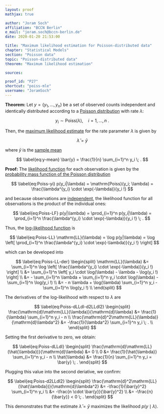 ```yaml
---
layout: proof
mathjax: true

author: "Joram Soch"
affiliation: "BCCN Berlin"
e_mail: "joram.soch@bccn-berlin.de"
date: 2020-01-20 21:53:00

title: "Maximum likelihood estimation for Poisson-distributed data"
chapter: "Statistical Models"
section: "Poisson data"
topic: "Poisson-distributed data"
theorem: "Maximum likelihood estimation"

sources:

proof_id: "P27"
shortcut: "poiss-mle"
username: "JoramSoch"
---
```



**Theorem:** Let $y = \left\lbrace y_1, \ldots, y_n \right\rbrace$ be a set of observed counts independent and identically distributed according to a [Poisson distribution](/D/poiss) with rate $\lambda$:

$$ \label{eq:Poiss}
y_i \sim \mathrm{Poiss}(\lambda), \quad i = 1, \ldots, n \; .
$$

Then, the [maximum likelihood estimate](/D/mle) for the rate parameter $\lambda$ is given by

$$ \label{eq:Poiss-MLE}
\hat{\lambda} = \bar{y}
$$

where $\bar{y}$ is the [sample mean](/P/mean-sample)

$$ \label{eq:y-mean}
\bar{y} = \frac{1}{n} \sum_{i=1}^n y_i \; .
$$


**Proof:** The [likelihood function](/D/lf) for each observation is given by the [probability mass function of the Poisson distribution](/P/poiss-pdf)

$$ \label{eq:Poiss-yi}
p(y_i|\lambda) = \mathrm{Poiss}(y_i; \lambda) = \frac{\lambda^{y_i} \cdot \exp(-\lambda)}{y_i !}
$$

and because observations are [independent](/D/ind), the likelihood function for all observations is the product of the individual ones:

$$ \label{eq:Poiss-LF}
p(y|\lambda) = \prod_{i=1}^n p(y_i|\lambda) = \prod_{i=1}^n \frac{\lambda^{y_i} \cdot \exp(-\lambda)}{y_i !} \; .
$$

Thus, the [log-likelihood function](/D/llf) is

$$ \label{eq:Poiss-LL}
\mathrm{LL}(\lambda) = \log p(y|\lambda) = \log \left[ \prod_{i=1}^n \frac{\lambda^{y_i} \cdot \exp(-\lambda)}{y_i !} \right]
$$

which can be developed into

$$ \label{eq:Poiss-LL-der}
\begin{split}
\mathrm{LL}(\lambda) &= \sum_{i=1}^n \log \left[ \frac{\lambda^{y_i} \cdot \exp(-\lambda)}{y_i !} \right] \\
&= \sum_{i=1}^n \left[ y_i \cdot \log(\lambda) - \lambda - \log(y_i !) \right] \\
&= - \sum_{i=1}^n \lambda + \sum_{i=1}^n y_i \cdot \log(\lambda) - \sum_{i=1}^n \log(y_i !) \\
&= - n \lambda + \log(\lambda) \sum_{i=1}^n y_i - \sum_{i=1}^n \log(y_i !) \\
\end{split}
$$

The derivatives of the log-likelihood with respect to $\lambda$ are

$$ \label{eq:Poiss-dLLdl-d2LLdl2}
\begin{split}
\frac{\mathrm{d}\mathrm{LL}(\lambda)}{\mathrm{d}\lambda} &= \frac{1}{\lambda} \sum_{i=1}^n y_i - n \\
\frac{\mathrm{d}^2\mathrm{LL}(\lambda)}{\mathrm{d}\lambda^2} &= -\frac{1}{\lambda^2} \sum_{i=1}^n y_i \; . \\
\end{split}
$$

Setting the first derivative to zero, we obtain:

$$ \label{eq:Poiss-dLLdl}
\begin{split}
\frac{\mathrm{d}\mathrm{LL}(\hat{\lambda})}{\mathrm{d}\lambda} &= 0 \\
0 &= \frac{1}{\hat{\lambda}} \sum_{i=1}^n y_i - n \\
\hat{\lambda} &= \frac{1}{n} \sum_{i=1}^n y_i = \bar{y} \; .
\end{split}
$$

Plugging this value into the second deriative, we confirm:

$$ \label{eq:Poiss-d2LLdl2}
\begin{split}
\frac{\mathrm{d}^2\mathrm{LL}(\hat{\lambda})}{\mathrm{d}\lambda^2} &= -\frac{1}{\bar{y}^2} \sum_{i=1}^n y_i \\
&= -\frac{n \cdot \bar{y}}{\bar{y}^2} \\
&= -\frac{n}{\bar{y}} < 0 \; .
\end{split}
$$

This demonstrates that the estimate $\hat{\lambda} = \bar{y}$ maximizes the likelihood $p(y \mid \lambda)$.
